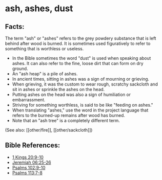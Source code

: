 # ash, ashes, dust #

## Facts: ##

The term "ash" or "ashes" refers to the grey powdery substance that is left behind after wood is burned. It is sometimes used figuratively to refer to something that is worthless or useless.

* In the Bible sometimes the word "dust" is used when speaking about ashes. It can also refer to the fine, loose dirt that can form on dry ground.
* An "ash heap" is a pile of ashes.
* In ancient times, sitting in ashes was a sign of mourning or grieving.
* When grieving, it was the custom to wear rough, scratchy sackcloth and sit in ashes or sprinkle the ashes on the head.
* Putting ashes on the head was also a sign of humiliation or embarrassment.
* Striving for something worthless, is said to be like "feeding on ashes."
* When translating "ashes," use the word in the project language that refers to the burned-up remains after wood has burned.
* Note that an "ash tree" is a completely different term.

(See also: [[other/fire]], [[other/sackcloth]])

## Bible References: ##

* [1 Kings 20:9-10](en/tn/1ki/help/20/09)
* [Jeremiah 06:25-26](en/tn/jer/help/06/25)
* [Psalms 102:9-10](en/tn/psa/help/102/09)
* [Psalms 113:7-8](en/tn/psa/help/113/07)